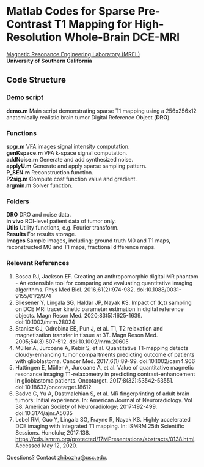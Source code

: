 # Matlab Codes for Sparse Pre-Contrast T1 Mapping for High-Resolution Whole-Brain DCE-MRI
[Magnetic Resonance Engineering Laboratory (MREL)](https://mrel.usc.edu/)  
**University of Southern California**
## Code Structure
### Demo script
**demo.m**              Main script demonstrating sparse T1 mapping using a 256x256x12 anatomically realistic brain tumor Digital Reference Object (**DRO**).
### Functions
**spgr.m**              VFA images signal intensity computation.  
**genKspace.m**         VFA k-space signal computation.  
**addNoise.m**          Generate and add synthesized noise.  
**applyU.m**            Generate and apply sparse sampling pattern.  
**P_SEN.m**             Reconstruction function.  
**P2sig.m**             Compute cost function value and gradient.  
**argmin.m**            Solver function.  
### Folders
**DRO**                 DRO and noise data.  
**in vivo**             ROI-level patient data of tumor only.   
**Utils**               Utility functions, e.g. Fourier transform.  
**Results**             For results storage.  
**Images**              Sample images, including: ground truth M0 and T1 maps, reconstructed M0 and T1 maps, fractional difference maps.
### Relevant References
1. Bosca RJ, Jackson EF. Creating an anthropomorphic digital MR phantom - An extensible tool for comparing and evaluating quantitative imaging algorithms. Phys Med Biol. 2016;61(2):974-982. doi:10.1088/0031-9155/61/2/974
2. Bliesener Y, Lingala SG, Haldar JP, Nayak KS. Impact of (k,t) sampling on DCE MRI tracer kinetic parameter estimation in digital reference objects. Magn Reson Med. 2020;83(5):1625-1639. doi:10.1002/mrm.28024
3. Stanisz GJ, Odrobina EE, Pun J, et al. T1, T2 relaxation and magnetization transfer in tissue at 3T. Magn Reson Med. 2005;54(3):507-512. doi:10.1002/mrm.20605
4. Müller A, Jurcoane A, Kebir S, et al. Quantitative T1-mapping detects cloudy-enhancing tumor compartments predicting outcome of patients with glioblastoma. Cancer Med. 2017;6(1):89-99. doi:10.1002/cam4.966
5. Hattingen E, Müller A, Jurcoane A, et al. Value of quantitative magnetic resonance imaging T1-relaxometry in predicting contrast-enhancement in glioblastoma patients. Oncotarget. 2017;8(32):53542-53551. doi:10.18632/oncotarget.18612
6. Badve C, Yu A, Dastmalchian S, et al. MR fingerprinting of adult brain tumors: Initial experience. In: American Journal of Neuroradiology. Vol 38. American Society of Neuroradiology; 2017:492-499. doi:10.3174/ajnr.A5035
7. Lebel RM, Guo Y, Lingala SG, Frayne R, Nayak KS. Highly accelerated DCE imaging with integrated T1 mapping. In: ISMRM 25th Scientific Sessions. Honolulu; 2017:138. https://cds.ismrm.org/protected/17MPresentations/abstracts/0138.html. Accessed May 12, 2020.

Questions? Contact zhibozhu@usc.edu.
